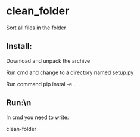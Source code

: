 # clean_folder
Sort all files in the folder

## Install:
<p>Download and unpack the archive</p>
<p>Run cmd and change to a directory named setup.py</p>
<p>Run command pip instal -e .</p>

## Run:\n
<p>In cmd you need to write:</p>
<p>clean-folder <folder_path_for_sort></p>


